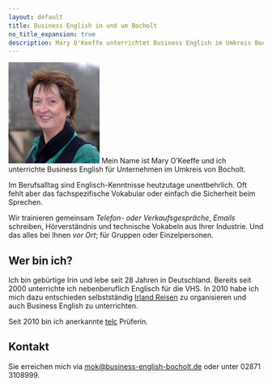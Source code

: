 ```yaml
---
layout: default
title: Business English in und um Bocholt
no_title_expansion: true
description: Mary O'Keeffe unterrichtet Business English im Umkreis Bocholt.
---
```

<img class="fr" width="180" height="200" src="img/mary.jpg">
Mein Name ist Mary O’Keeffe und ich unterrichte Business English für Unternehmen im Umkreis von Bocholt.

Im Berufsalltag sind Englisch-Kenntnisse heutzutage unentbehrlich. Oft fehlt aber das fachspezifische Vokabular oder einfach die Sicherheit beim Sprechen.

Wir trainieren gemeinsam *Telefon- oder Verkaufsgespräche*, *Emails* schreiben, Hörverständnis und technische Vokabeln aus Ihrer Industrie. Und das alles bei Ihnen *vor Ort*; für Gruppen oder Einzelpersonen.

## Wer bin ich?

Ich bin gebürtige Irin und lebe seit 28 Jahren in Deutschland. Bereits seit 2000 unterrichte ich nebenberuflich Englisch für die VHS. In 2010 habe ich mich dazu entschieden selbstständig <a href="http://abenteuer-irland.de">Irland Reisen</a> zu organisieren und auch Business English zu unterrichten.

Seit 2010 bin ich anerkannte <a href="http://www.telc.net/">telc</a> Prüferin.

## Kontakt

Sie erreichen mich via <mok@business-english-bocholt.de> oder unter 02871 3108999.
